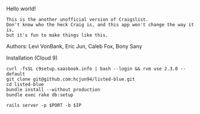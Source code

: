 Hello world!

    This is the another unofficial version of Craigslist.
    Don't know who the heck Craig is, and this app won't change the way it is,
    but it's fun to make things like this.

Authors:
    Levi VonBank,
    Eric Jun,
    Caleb Fox,
    Bony Sany

Installation (Cloud 9)

    curl -fsSL c9setup.saasbook.info | bash --login && rvm use 2.3.0 --default
    git clone git@github.com:hcjun94/listed-blue.git
    cd listed-blue
    bundle install --without production
    bundle exec rake db:setup

    rails server -p $PORT -b $IP